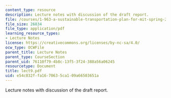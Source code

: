 ```yaml
---
content_type: resource
description: Lecture notes with discussion of the draft report.
file: /courses/1-963-a-sustainable-transportation-plan-for-mit-spring-2007/e54c032ffa1670635ca109a66503651a_lect9.pdf
file_size: 26834
file_type: application/pdf
learning_resource_types:
- Lecture Notes
license: https://creativecommons.org/licenses/by-nc-sa/4.0/
ocw_type: OCWFile
parent_title: Lecture Notes
parent_type: CourseSection
parent_uid: 76110f79-4b8c-13f5-3f24-388a56a06245
resourcetype: Document
title: lect9.pdf
uid: e54c032f-fa16-7063-5ca1-09a66503651a
---
```

Lecture notes with discussion of the draft report.